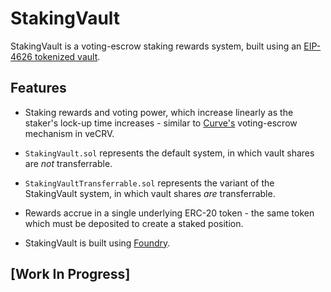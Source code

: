 # StakingVault

StakingVault is a voting-escrow staking rewards system, built using an [EIP-4626 tokenized vault](https://eips.ethereum.org/EIPS/eip-4626).

## Features

- Staking rewards and voting power, which increase linearly as the staker's lock-up time increases - similar to [Curve's](https://twitter.com/CurveFinance) voting-escrow mechanism in veCRV.

- `StakingVault.sol` represents the default system, in which vault shares are *not* transferrable.

- `StakingVaultTransferrable.sol` represents the variant of the StakingVault system, in which vault shares *are* transferrable.

- Rewards accrue in a single underlying ERC-20 token - the same token which must be deposited to create a staked position.

- StakingVault is built using [Foundry](https://github.com/gakonst/foundry).


## [Work In Progress]



